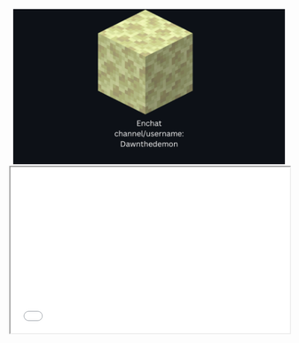 
<div align="center">
  <img src="./Enchat_Card1.png" height="280" />
  <iframe
  src="![Anurag's GitHub stats](https://github-readme-stats.vercel.app/api?username=dawnthedemon&show_icons=true&theme=transparent)
"
  style="width:100%; height:300px;"
></iframe>
</div>

